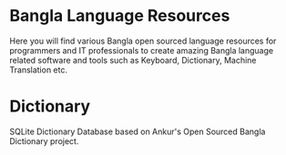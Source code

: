# Bangla Language Resources

Here you will find various Bangla open sourced language resources for programmers and IT professionals to create amazing Bangla language related software and tools such as Keyboard, Dictionary, Machine Translation etc.

# Dictionary 

SQLite Dictionary Database based on Ankur's Open Sourced Bangla Dictionary project.



